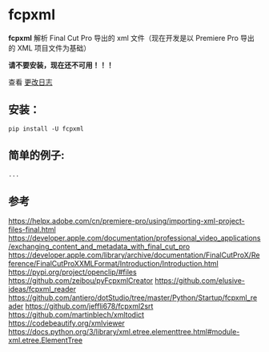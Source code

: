 # fcpxml

**fcpxml** 解析 Final Cut Pro 导出的 xml 文件（现在开发是以  Premiere Pro 导出的 XML 项目文件为基础）

**请不要安装，现在还不可用！！！**

查看 [更改日志](https://github.com/ldsxp/fcpxml/blob/master/CHANGELOG.md)

## 安装：
```shell
pip install -U fcpxml
```


## 简单的例子:

```python
...
```

## 参考
https://helpx.adobe.com/cn/premiere-pro/using/importing-xml-project-files-final.html
https://developer.apple.com/documentation/professional_video_applications/exchanging_content_and_metadata_with_final_cut_pro
https://developer.apple.com/library/archive/documentation/FinalCutProX/Reference/FinalCutProXXMLFormat/Introduction/Introduction.html
https://pypi.org/project/openclip/#files
https://github.com/zeibou/pyFcpxmlCreator
https://github.com/elusive-ideas/fcpxml_reader
https://github.com/antiero/dotStudio/tree/master/Python/Startup/fcpxml_reader
https://github.com/jeffli678/fcpxml2srt
https://github.com/martinblech/xmltodict
https://codebeautify.org/xmlviewer
https://docs.python.org/3/library/xml.etree.elementtree.html#module-xml.etree.ElementTree
